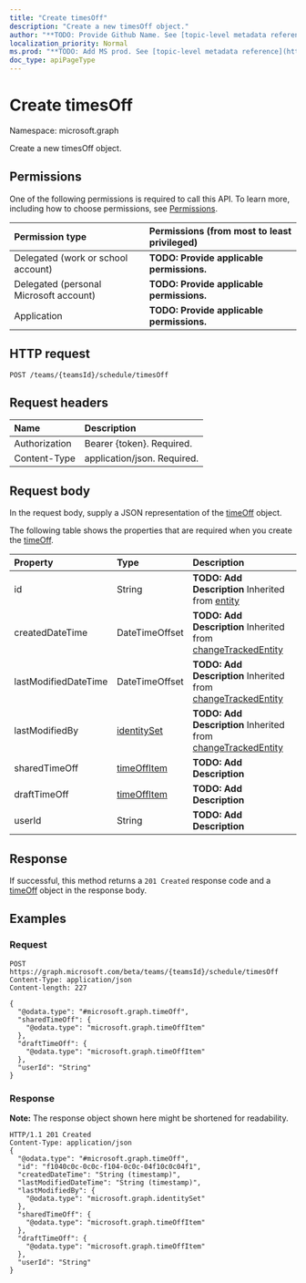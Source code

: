```yaml
---
title: "Create timesOff"
description: "Create a new timesOff object."
author: "**TODO: Provide Github Name. See [topic-level metadata reference](https://msgo.azurewebsites.net/add/document/guidelines/metadata.html#topic-level-metadata)**"
localization_priority: Normal
ms.prod: "**TODO: Add MS prod. See [topic-level metadata reference](https://msgo.azurewebsites.net/add/document/guidelines/metadata.html#topic-level-metadata)**"
doc_type: apiPageType
---
```


# Create timesOff

Namespace: microsoft.graph

Create a new timesOff object.

## Permissions
One of the following permissions is required to call this API. To learn more, including how to choose permissions, see [Permissions](/concepts/permissions-reference.md).

|Permission type|Permissions (from most to least privileged)|
|:---|:---|
|Delegated (work or school account)|**TODO: Provide applicable permissions.**|
|Delegated (personal Microsoft account)|**TODO: Provide applicable permissions.**|
|Application|**TODO: Provide applicable permissions.**|

## HTTP request

<!-- {
  "blockType": "ignored"
}
-->
``` http
POST /teams/{teamsId}/schedule/timesOff
```

## Request headers
|Name|Description|
|:---|:---|
|Authorization|Bearer {token}. Required.|
|Content-Type|application/json. Required.|

## Request body
In the request body, supply a JSON representation of the [timeOff](../resources/timeoff.md) object.

The following table shows the properties that are required when you create the [timeOff](../resources/timeoff.md).

|Property|Type|Description|
|:---|:---|:---|
|id|String|**TODO: Add Description** Inherited from [entity](../resources/entity.md)|
|createdDateTime|DateTimeOffset|**TODO: Add Description** Inherited from [changeTrackedEntity](../resources/changetrackedentity.md)|
|lastModifiedDateTime|DateTimeOffset|**TODO: Add Description** Inherited from [changeTrackedEntity](../resources/changetrackedentity.md)|
|lastModifiedBy|[identitySet](../resources/identityset.md)|**TODO: Add Description** Inherited from [changeTrackedEntity](../resources/changetrackedentity.md)|
|sharedTimeOff|[timeOffItem](../resources/timeoffitem.md)|**TODO: Add Description**|
|draftTimeOff|[timeOffItem](../resources/timeoffitem.md)|**TODO: Add Description**|
|userId|String|**TODO: Add Description**|



## Response

If successful, this method returns a `201 Created` response code and a [timeOff](../resources/timeoff.md) object in the response body.

## Examples

### Request
<!-- {
  "blockType": "request",
  "name": "create_timeoff_from_"
}
-->
``` http
POST https://graph.microsoft.com/beta/teams/{teamsId}/schedule/timesOff
Content-Type: application/json
Content-length: 227

{
  "@odata.type": "#microsoft.graph.timeOff",
  "sharedTimeOff": {
    "@odata.type": "microsoft.graph.timeOffItem"
  },
  "draftTimeOff": {
    "@odata.type": "microsoft.graph.timeOffItem"
  },
  "userId": "String"
}
```

### Response
**Note:** The response object shown here might be shortened for readability.
<!-- {
  "blockType": "response",
  "truncated": true,
  "@odata.type": "microsoft.graph.timeoff"
}
-->
``` http
HTTP/1.1 201 Created
Content-Type: application/json
{
  "@odata.type": "#microsoft.graph.timeOff",
  "id": "f1040c0c-0c0c-f104-0c0c-04f10c0c04f1",
  "createdDateTime": "String (timestamp)",
  "lastModifiedDateTime": "String (timestamp)",
  "lastModifiedBy": {
    "@odata.type": "microsoft.graph.identitySet"
  },
  "sharedTimeOff": {
    "@odata.type": "microsoft.graph.timeOffItem"
  },
  "draftTimeOff": {
    "@odata.type": "microsoft.graph.timeOffItem"
  },
  "userId": "String"
}
```

